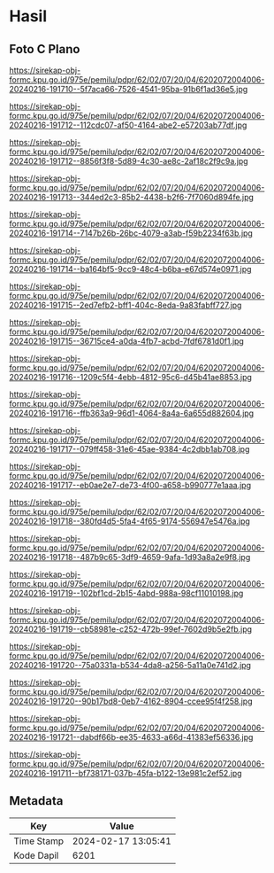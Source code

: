 # Hasil

## Foto C Plano

https://sirekap-obj-formc.kpu.go.id/975e/pemilu/pdpr/62/02/07/20/04/6202072004006-20240216-191710--5f7aca66-7526-4541-95ba-91b6f1ad36e5.jpg

https://sirekap-obj-formc.kpu.go.id/975e/pemilu/pdpr/62/02/07/20/04/6202072004006-20240216-191712--112cdc07-af50-4164-abe2-e57203ab77df.jpg

https://sirekap-obj-formc.kpu.go.id/975e/pemilu/pdpr/62/02/07/20/04/6202072004006-20240216-191712--8856f3f8-5d89-4c30-ae8c-2af18c2f9c9a.jpg

https://sirekap-obj-formc.kpu.go.id/975e/pemilu/pdpr/62/02/07/20/04/6202072004006-20240216-191713--344ed2c3-85b2-4438-b2f6-7f7060d894fe.jpg

https://sirekap-obj-formc.kpu.go.id/975e/pemilu/pdpr/62/02/07/20/04/6202072004006-20240216-191714--7147b26b-26bc-4079-a3ab-f59b2234f63b.jpg

https://sirekap-obj-formc.kpu.go.id/975e/pemilu/pdpr/62/02/07/20/04/6202072004006-20240216-191714--ba164bf5-9cc9-48c4-b6ba-e67d574e0971.jpg

https://sirekap-obj-formc.kpu.go.id/975e/pemilu/pdpr/62/02/07/20/04/6202072004006-20240216-191715--2ed7efb2-bff1-404c-8eda-9a83fabff727.jpg

https://sirekap-obj-formc.kpu.go.id/975e/pemilu/pdpr/62/02/07/20/04/6202072004006-20240216-191715--36715ce4-a0da-4fb7-acbd-7fdf6781d0f1.jpg

https://sirekap-obj-formc.kpu.go.id/975e/pemilu/pdpr/62/02/07/20/04/6202072004006-20240216-191716--1209c5f4-4ebb-4812-95c6-d45b41ae8853.jpg

https://sirekap-obj-formc.kpu.go.id/975e/pemilu/pdpr/62/02/07/20/04/6202072004006-20240216-191716--ffb363a9-96d1-4064-8a4a-6a655d882604.jpg

https://sirekap-obj-formc.kpu.go.id/975e/pemilu/pdpr/62/02/07/20/04/6202072004006-20240216-191717--079ff458-31e6-45ae-9384-4c2dbb1ab708.jpg

https://sirekap-obj-formc.kpu.go.id/975e/pemilu/pdpr/62/02/07/20/04/6202072004006-20240216-191717--eb0ae2e7-de73-4f00-a658-b990777e1aaa.jpg

https://sirekap-obj-formc.kpu.go.id/975e/pemilu/pdpr/62/02/07/20/04/6202072004006-20240216-191718--380fd4d5-5fa4-4f65-9174-556947e5476a.jpg

https://sirekap-obj-formc.kpu.go.id/975e/pemilu/pdpr/62/02/07/20/04/6202072004006-20240216-191718--487b9c65-3df9-4659-9afa-1d93a8a2e9f8.jpg

https://sirekap-obj-formc.kpu.go.id/975e/pemilu/pdpr/62/02/07/20/04/6202072004006-20240216-191719--102bf1cd-2b15-4abd-988a-98cf11010198.jpg

https://sirekap-obj-formc.kpu.go.id/975e/pemilu/pdpr/62/02/07/20/04/6202072004006-20240216-191719--cb58981e-c252-472b-99ef-7602d9b5e2fb.jpg

https://sirekap-obj-formc.kpu.go.id/975e/pemilu/pdpr/62/02/07/20/04/6202072004006-20240216-191720--75a0331a-b534-4da8-a256-5a11a0e741d2.jpg

https://sirekap-obj-formc.kpu.go.id/975e/pemilu/pdpr/62/02/07/20/04/6202072004006-20240216-191720--90b17bd8-0eb7-4162-8904-ccee95f4f258.jpg

https://sirekap-obj-formc.kpu.go.id/975e/pemilu/pdpr/62/02/07/20/04/6202072004006-20240216-191721--dabdf66b-ee35-4633-a66d-41383ef56336.jpg

https://sirekap-obj-formc.kpu.go.id/975e/pemilu/pdpr/62/02/07/20/04/6202072004006-20240216-191711--bf738171-037b-45fa-b122-13e981c2ef52.jpg


## Metadata

| Key        | Value               |
| ---------- | ------------------- |
| Time Stamp | 2024-02-17 13:05:41 |
| Kode Dapil | 6201                |




